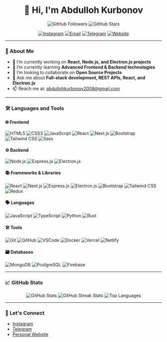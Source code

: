 <h1 align="center">👋 Hi, I'm Abdulloh Kurbonov</h1>
<p align="center">
  <img src="https://img.shields.io/github/followers/abdullohqurbon0v?style=social" alt="GitHub Followers" />
  <img src="https://img.shields.io/github/stars/abdullohqurbon0v?style=social" alt="GitHub Stars" />
</p>

<p align="center">
  <a href="https://www.instagram.com/abu_developer._"><img src="https://img.shields.io/badge/Instagram-f542e0?style=for-the-badge&logo=instagram&logoColor=white" alt="Instagram" /></a>
  <a href="mailto:abdullohkurbonov2008@gmail.com"><img src="https://img.shields.io/badge/Email-D14836?style=for-the-badge&logo=gmail&logoColor=white" alt="Email" /></a>
  <a href="https://t.me/abdulloh_qurbonovvv"><img src="https://img.shields.io/badge/Telegram-26A5E4?style=for-the-badge&logo=telegram&logoColor=white" alt="Telegram" /></a>
  <a href="https://abdullohfolio-3.vercel.app/"><img src="https://img.shields.io/badge/Website-000000?style=for-the-badge&logo=vercel&logoColor=white" alt="Website" /></a>
</p>

---

### 🚀 About Me
- 🔭 I’m currently working on **React, Node.js, and Electron.js projects**
- 🌱 I’m currently learning **Advanced Frontend & Backend technologies**
- 👯 I’m looking to collaborate on **Open Source Projects**
- 💬 Ask me about **Full-stack development, REST APIs, React, and Electron.js**
- 📫 Reach me at: [abdullohkurbonov2008@gmail.com](mailto:abdullohkurbonov2008@gmail.com)

---
### 🛠️ Languages and Tools

#### 🌐 Frontend
<img src="https://img.shields.io/badge/HTML5-E34F26?style=for-the-badge&logo=html5&logoColor=white" alt="HTML5" />
<img src="https://img.shields.io/badge/CSS3-1572B6?style=for-the-badge&logo=css3&logoColor=white" alt="CSS3" />
<img src="https://img.shields.io/badge/JavaScript-F7DF1E?style=for-the-badge&logo=javascript&logoColor=black" alt="JavaScript" />
<img src="https://img.shields.io/badge/React-61DAFB?style=for-the-badge&logo=react&logoColor=black" alt="React" />
<img src="https://img.shields.io/badge/Next.js-000000?style=for-the-badge&logo=nextdotjs&logoColor=white" alt="Next.js" />
<img src="https://img.shields.io/badge/Bootstrap-7952B3?style=for-the-badge&logo=bootstrap&logoColor=white" alt="Bootstrap" />
<img src="https://img.shields.io/badge/Tailwind_CSS-38B2AC?style=for-the-badge&logo=tailwind-css&logoColor=white" alt="Tailwind CSS" />
<img src="https://img.shields.io/badge/Sass-CC6699?style=for-the-badge&logo=sass&logoColor=white" alt="Sass" />

#### ⚙️ Backend
<img src="https://img.shields.io/badge/Node.js-339933?style=for-the-badge&logo=nodedotjs&logoColor=white" alt="Node.js" />
<img src="https://img.shields.io/badge/Express.js-000000?style=for-the-badge&logo=express&logoColor=white" alt="Express.js" />
<img src="https://img.shields.io/badge/Electron-47848F?style=for-the-badge&logo=electron&logoColor=white" alt="Electron.js" />

#### 📚 Frameworks & Libraries
<img src="https://img.shields.io/badge/React-61DAFB?style=for-the-badge&logo=react&logoColor=black" alt="React" />
<img src="https://img.shields.io/badge/Next.js-000000?style=for-the-badge&logo=nextdotjs&logoColor=white" alt="Next.js" />
<img src="https://img.shields.io/badge/Express.js-000000?style=for-the-badge&logo=express&logoColor=white" alt="Express.js" />
<img src="https://img.shields.io/badge/Electron-47848F?style=for-the-badge&logo=electron&logoColor=white" alt="Electron.js" />
<img src="https://img.shields.io/badge/Bootstrap-7952B3?style=for-the-badge&logo=bootstrap&logoColor=white" alt="Bootstrap" />
<img src="https://img.shields.io/badge/Tailwind_CSS-38B2AC?style=for-the-badge&logo=tailwind-css&logoColor=white" alt="Tailwind CSS" />
<img src="https://img.shields.io/badge/Redux-764ABC?style=for-the-badge&logo=redux&logoColor=white" alt="Redux" />

#### 🗣️ Languages
<img src="https://img.shields.io/badge/JavaScript-F7DF1E?style=for-the-badge&logo=javascript&logoColor=black" alt="JavaScript" />
<img src="https://img.shields.io/badge/TypeScript-007ACC?style=for-the-badge&logo=typescript&logoColor=white" alt="TypeScript" />
<img src="https://img.shields.io/badge/Python-3776AB?style=for-the-badge&logo=python&logoColor=white" alt="Python" />
<img src="https://img.shields.io/badge/Rust-000000?style=for-the-badge&logo=rust&logoColor=white" alt="Rust" />

#### 🛠️ Tools
<img src="https://img.shields.io/badge/Git-F05032?style=for-the-badge&logo=git&logoColor=white" alt="Git" />
<img src="https://img.shields.io/badge/GitHub-181717?style=for-the-badge&logo=github&logoColor=white" alt="GitHub" />
<img src="https://img.shields.io/badge/Visual_Studio_Code-0078D4?style=for-the-badge&logo=visual-studio-code&logoColor=white" alt="VSCode" />
<img src="https://img.shields.io/badge/Docker-2496ED?style=for-the-badge&logo=docker&logoColor=white" alt="Docker" />
<img src="https://img.shields.io/badge/Vercel-000000?style=for-the-badge&logo=vercel&logoColor=white" alt="Vercel" />
<img src="https://img.shields.io/badge/Netlify-00C7B7?style=for-the-badge&logo=netlify&logoColor=white" alt="Netlify" />

#### 🗃️ Databases
<img src="https://img.shields.io/badge/MongoDB-47A248?style=for-the-badge&logo=mongodb&logoColor=white" alt="MongoDB" />
<img src="https://img.shields.io/badge/PostgreSQL-4169E1?style=for-the-badge&logo=postgresql&logoColor=white" alt="PostgreSQL" />
<img src="https://img.shields.io/badge/Firebase-FFCA28?style=for-the-badge&logo=firebase&logoColor=black" alt="Firebase" />

---

### 📈 GitHub Stats
<p align="center">
  <img src="https://github-readme-stats.vercel.app/api?username=abdullohqurbon0v&show_icons=true&theme=tokyonight" alt="GitHub Stats" />
  <img src="https://github-readme-streak-stats.herokuapp.com/?user=abdullohqurbon0v&theme=tokyonight" alt="GitHub Streak Stats" />
  <img src="https://github-readme-stats.vercel.app/api/top-langs/?username=abdullohqurbon0v&layout=compact&theme=tokyonight" alt="Top Languages" />
</p>

---

### 🤝 Let's Connect
- [Instagram](https://www.instagram.com/a_qurbonov_/)
- [Telegram](https://t.me/abdulloh_qurbonovvv)
- [Personal Website](https://abdullohfolio-3.vercel.app/)
